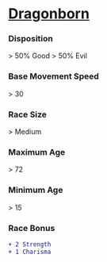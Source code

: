 # **[Dragonborn](https://www.dndbeyond.com/races/dragonborn)**
### **Disposition**
\> 50% Good
\> 50% Evil
### **Base Movement Speed**
\> 30
### **Race Size**
\> Medium
### **Maximum Age**
\> 72
### **Minimum Age**
\> 15
### **Race Bonus**
```diff
+ 2 Strength
+ 1 Charisma
```
